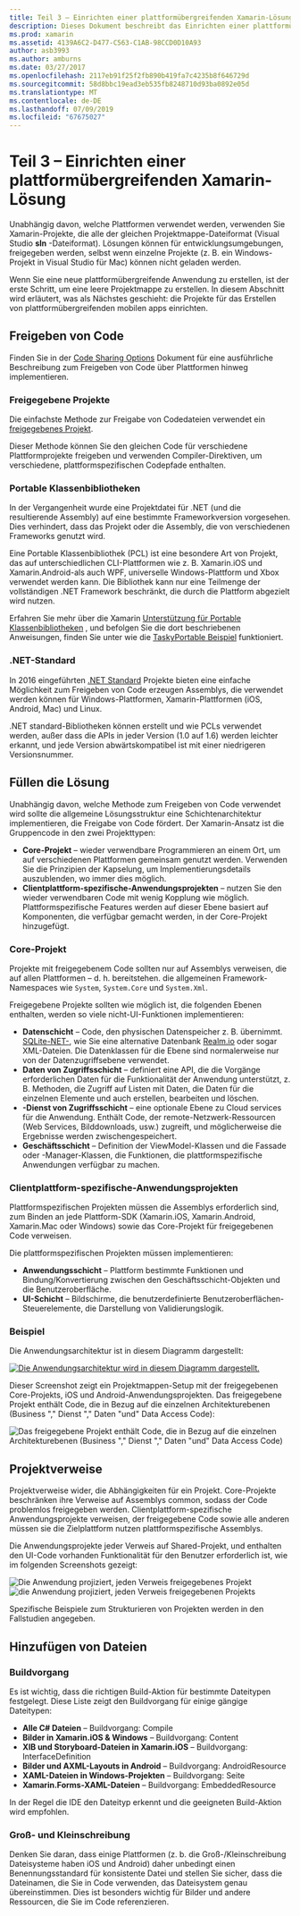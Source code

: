```yaml
---
title: Teil 3 – Einrichten einer plattformübergreifenden Xamarin-Lösung
description: Dieses Dokument beschreibt das Einrichten einer plattformübergreifenden Lösung in Xamarin. Es wird erläutert, verschiedene Strategien wie z. B. freigegebene Projekte "und".NET Standard für die Codefreigabe.
ms.prod: xamarin
ms.assetid: 4139A6C2-D477-C563-C1AB-98CCD0D10A93
author: asb3993
ms.author: amburns
ms.date: 03/27/2017
ms.openlocfilehash: 2117eb91f25f2fb890b419fa7c4235b8f646729d
ms.sourcegitcommit: 58d8bbc19ead3eb535fb8248710d93ba0892e05d
ms.translationtype: MT
ms.contentlocale: de-DE
ms.lasthandoff: 07/09/2019
ms.locfileid: "67675027"
---
```

# <a name="part-3---setting-up-a-xamarin-cross-platform-solution"></a>Teil 3 – Einrichten einer plattformübergreifenden Xamarin-Lösung

Unabhängig davon, welche Plattformen verwendet werden, verwenden Sie Xamarin-Projekte, die alle der gleichen Projektmappe-Dateiformat (Visual Studio **sln** -Dateiformat). Lösungen können für entwicklungsumgebungen, freigegeben werden, selbst wenn einzelne Projekte (z. B. ein Windows-Projekt in Visual Studio für Mac) können nicht geladen werden.



Wenn Sie eine neue plattformübergreifende Anwendung zu erstellen, ist der erste Schritt, um eine leere Projektmappe zu erstellen. In diesem Abschnitt wird erläutert, was als Nächstes geschieht: die Projekte für das Erstellen von plattformübergreifenden mobilen apps einrichten.

 <a name="Sharing_Code" />


## <a name="sharing-code"></a>Freigeben von Code

Finden Sie in der [Code Sharing Options](~/cross-platform/app-fundamentals/code-sharing.md) Dokument für eine ausführliche Beschreibung zum Freigeben von Code über Plattformen hinweg implementieren.

 <a name="Shared_Asset_Projects" />


### <a name="shared-projects"></a>Freigegebene Projekte

Die einfachste Methode zur Freigabe von Codedateien verwendet ein [freigegebenes Projekt](~/cross-platform/app-fundamentals/shared-projects.md).

Dieser Methode können Sie den gleichen Code für verschiedene Plattformprojekte freigeben und verwenden Compiler-Direktiven, um verschiedene, plattformspezifischen Codepfade enthalten.

 <a name="Portable_Class_Libraries" />


### <a name="portable-class-libraries-pcl"></a>Portable Klassenbibliotheken

In der Vergangenheit wurde eine Projektdatei für .NET (und die resultierende Assembly) auf eine bestimmte Frameworkversion vorgesehen. Dies verhindert, dass das Projekt oder die Assembly, die von verschiedenen Frameworks genutzt wird.

Eine Portable Klassenbibliothek (PCL) ist eine besondere Art von Projekt, das auf unterschiedlichen CLI-Plattformen wie z. B. Xamarin.iOS und Xamarin.Android-als auch WPF, universelle Windows-Plattform und Xbox verwendet werden kann. Die Bibliothek kann nur eine Teilmenge der vollständigen .NET Framework beschränkt, die durch die Plattform abgezielt wird nutzen.

Erfahren Sie mehr über die Xamarin [Unterstützung für Portable Klassenbibliotheken](~/cross-platform/app-fundamentals/pcl.md) , und befolgen Sie die dort beschriebenen Anweisungen, finden Sie unter wie die [TaskyPortable Beispiel](https://github.com/xamarin/mobile-samples/tree/master/TaskyPortable) funktioniert.


### <a name="net-standard"></a>.NET-Standard

In 2016 eingeführten [.NET Standard](~/cross-platform/app-fundamentals/net-standard.md) Projekte bieten eine einfache Möglichkeit zum Freigeben von Code erzeugen Assemblys, die verwendet werden können für Windows-Plattformen, Xamarin-Plattformen (iOS, Android, Mac) und Linux.

.NET standard-Bibliotheken können erstellt und wie PCLs verwendet werden, außer dass die APIs in jeder Version (1.0 auf 1.6) werden leichter erkannt, und jede Version abwärtskompatibel ist mit einer niedrigeren Versionsnummer.



 <a name="Populating_the_Solution" />


## <a name="populating-the-solution"></a>Füllen die Lösung

Unabhängig davon, welche Methode zum Freigeben von Code verwendet wird sollte die allgemeine Lösungsstruktur eine Schichtenarchitektur implementieren, die Freigabe von Code fördert.
Der Xamarin-Ansatz ist die Gruppencode in den zwei Projekttypen:

-   **Core-Projekt** – wieder verwendbare Programmieren an einem Ort, um auf verschiedenen Plattformen gemeinsam genutzt werden. Verwenden Sie die Prinzipien der Kapselung, um Implementierungsdetails auszublenden, wo immer dies möglich.
-   **Clientplattform-spezifische-Anwendungsprojekten** – nutzen Sie den wieder verwendbaren Code mit wenig Kopplung wie möglich. Plattformspezifische Features werden auf dieser Ebene basiert auf Komponenten, die verfügbar gemacht werden, in der Core-Projekt hinzugefügt.


 <a name="Core_Project" />


### <a name="core-project"></a>Core-Projekt

Projekte mit freigegebenem Code sollten nur auf Assemblys verweisen, die auf allen Plattformen – d. h. bereitstehen. die allgemeinen Framework-Namespaces wie `System`, `System.Core` und `System.Xml`.

Freigegebene Projekte sollten wie möglich ist, die folgenden Ebenen enthalten, werden so viele nicht-UI-Funktionen implementieren:

-   **Datenschicht** – Code, den physischen Datenspeicher z. B. übernimmt.  [SQLite-NET-](https://github.com/praeclarum/sqlite-net), wie Sie eine alternative Datenbank [Realm.io](https://realm.io/products/realm-mobile-database/) oder sogar XML-Dateien. Die Datenklassen für die Ebene sind normalerweise nur von der Datenzugriffsebene verwendet.
-   **Daten von Zugriffsschicht** – definiert eine API, die die Vorgänge erforderlichen Daten für die Funktionalität der Anwendung unterstützt, z. B. Methoden, die Zugriff auf Listen mit Daten, die Daten für die einzelnen Elemente und auch erstellen, bearbeiten und löschen.
-   **-Dienst von Zugriffsschicht** – eine optionale Ebene zu Cloud services für die Anwendung. Enthält Code, der remote-Netzwerk-Ressourcen (Web Services, Bilddownloads, usw.) zugreift, und möglicherweise die Ergebnisse werden zwischengespeichert.
-   **Geschäftsschicht** – Definition der ViewModel-Klassen und die Fassade oder -Manager-Klassen, die Funktionen, die plattformspezifische Anwendungen verfügbar zu machen.


 <a name="Platform-Specific_Application_Projects" />


### <a name="platform-specific-application-projects"></a>Clientplattform-spezifische-Anwendungsprojekten

Plattformspezifischen Projekten müssen die Assemblys erforderlich sind, zum Binden an jede Plattform-SDK (Xamarin.iOS, Xamarin.Android, Xamarin.Mac oder Windows) sowie das Core-Projekt für freigegebenen Code verweisen.

Die plattformspezifischen Projekten müssen implementieren:

-   **Anwendungsschicht** – Plattform bestimmte Funktionen und Bindung/Konvertierung zwischen den Geschäftsschicht-Objekten und die Benutzeroberfläche.
-   **UI-Schicht** – Bildschirme, die benutzerdefinierte Benutzeroberflächen-Steuerelemente, die Darstellung von Validierungslogik.


<a name="Example" />


### <a name="example"></a>Beispiel

Die Anwendungsarchitektur ist in diesem Diagramm dargestellt:

 [![](setting-up-a-xamarin-cross-platform-solution-images/conceptualarchitecture.png "Die Anwendungsarchitektur wird in diesem Diagramm dargestellt.")](setting-up-a-xamarin-cross-platform-solution-images/conceptualarchitecture.png#lightbox)

Dieser Screenshot zeigt ein Projektmappen-Setup mit der freigegebenen Core-Projekts, iOS und Android-Anwendungsprojekten. Das freigegebene Projekt enthält Code, die in Bezug auf die einzelnen Architekturebenen (Business "," Dienst "," Daten "und" Data Access Code):

 ![](setting-up-a-xamarin-cross-platform-solution-images/core-solution-example.png "Das freigegebene Projekt enthält Code, die in Bezug auf die einzelnen Architekturebenen (Business \",\" Dienst \",\" Daten \"und\" Data Access Code)")


 <a name="Project_References" />


## <a name="project-references"></a>Projektverweise

Projektverweise wider, die Abhängigkeiten für ein Projekt. Core-Projekte beschränken ihre Verweise auf Assemblys common, sodass der Code problemlos freigegeben werden.
Clientplattform-spezifische Anwendungsprojekte verweisen, der freigegebene Code sowie alle anderen müssen sie die Zielplattform nutzen plattformspezifische Assemblys.

Die Anwendungsprojekte jeder Verweis auf Shared-Projekt, und enthalten den UI-Code vorhanden Funktionalität für den Benutzer erforderlich ist, wie im folgenden Screenshots gezeigt:

![](setting-up-a-xamarin-cross-platform-solution-images/solution-android.png "Die Anwendung projiziert, jeden Verweis freigegebenes Projekt") ![](setting-up-a-xamarin-cross-platform-solution-images/solution-ios.png "die Anwendung projiziert, jeden Verweis freigegebenen Projekts")


Spezifische Beispiele zum Strukturieren von Projekten werden in den Fallstudien angegeben.

 <a name="Adding_Files" />


## <a name="adding-files"></a>Hinzufügen von Dateien

 <a name="Build_Action" />


### <a name="build-action"></a>Buildvorgang

Es ist wichtig, dass die richtigen Build-Aktion für bestimmte Dateitypen festgelegt. Diese Liste zeigt den Buildvorgang für einige gängige Dateitypen:

-  **Alle C# Dateien** – Buildvorgang: Compile
-   **Bilder in Xamarin.iOS & Windows** – Buildvorgang: Content
-   **XIB und Storyboard-Dateien in Xamarin.iOS** – Buildvorgang: InterfaceDefinition
-   **Bilder und AXML-Layouts in Android** – Buildvorgang: AndroidResource
-  **XAML-Dateien in Windows-Projekten** – Buildvorgang: Seite
-  **Xamarin.Forms-XAML-Dateien** – Buildvorgang: EmbeddedResource


In der Regel die IDE den Dateityp erkennt und die geeigneten Build-Aktion wird empfohlen.

 <a name="Case_Sensitivity" />


### <a name="case-sensitivity"></a>Groß- und Kleinschreibung

Denken Sie daran, dass einige Plattformen (z. b. die Groß-/Kleinschreibung Dateisysteme haben
iOS und Android) daher unbedingt einen Benennungsstandard für konsistente Datei und stellen Sie sicher, dass die Dateinamen, die Sie in Code verwenden, das Dateisystem genau übereinstimmen. Dies ist besonders wichtig für Bilder und andere Ressourcen, die Sie im Code referenzieren.
